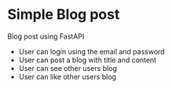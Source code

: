 # Simple Blog post
Blog post using FastAPI
- User can login using the email and password
- User can post a blog with title and content 
- User can see other users blog 
- User can like other users blog